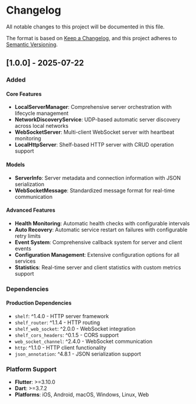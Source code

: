# Changelog

All notable changes to this project will be documented in this file.

The format is based on [Keep a Changelog](https://keepachangelog.com/en/1.0.0/),
and this project adheres to [Semantic Versioning](https://semver.org/spec/v2.0.0.html).

## [1.0.0] - 2025-07-22

### Added

#### Core Features
- **LocalServerManager**: Comprehensive server orchestration with lifecycle management
- **NetworkDiscoveryService**: UDP-based automatic server discovery across local networks
- **WebSocketServer**: Multi-client WebSocket server with heartbeat monitoring
- **LocalHttpServer**: Shelf-based HTTP server with CRUD operation support

#### Models
- **ServerInfo**: Server metadata and connection information with JSON serialization
- **WebSocketMessage**: Standardized message format for real-time communication

#### Advanced Features
- **Health Monitoring**: Automatic health checks with configurable intervals
- **Auto Recovery**: Automatic service restart on failures with configurable retry limits
- **Event System**: Comprehensive callback system for server and client events
- **Configuration Management**: Extensive configuration options for all services
- **Statistics**: Real-time server and client statistics with custom metrics support

### Dependencies

#### Production Dependencies
- `shelf`: ^1.4.0 - HTTP server framework
- `shelf_router`: ^1.1.4 - HTTP routing
- `shelf_web_socket`: ^2.0.0 - WebSocket integration
- `shelf_cors_headers`: ^0.1.5 - CORS support
- `web_socket_channel`: ^2.4.0 - WebSocket communication
- `http`: ^1.1.0 - HTTP client functionality
- `json_annotation`: ^4.8.1 - JSON serialization support

### Platform Support
- **Flutter**: >=3.10.0
- **Dart**: >=3.7.2
- **Platforms**: iOS, Android, macOS, Windows, Linux, Web
